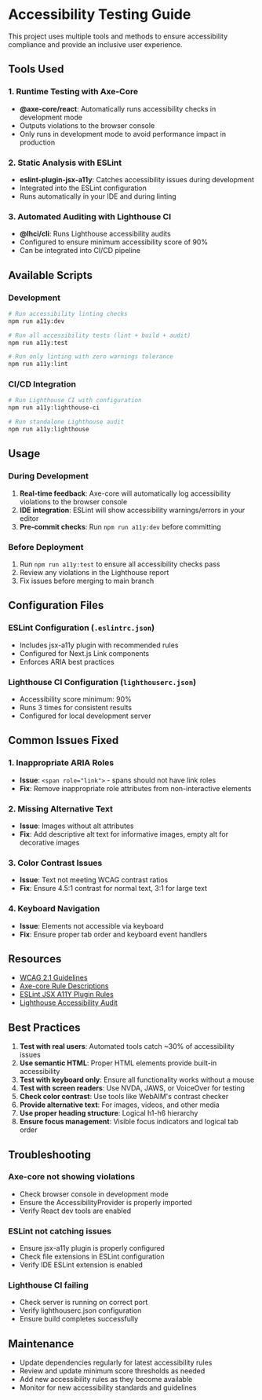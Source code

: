 # Accessibility Testing Guide

This project uses multiple tools and methods to ensure accessibility compliance and provide an inclusive user experience.

## Tools Used

### 1. Runtime Testing with Axe-Core

- **@axe-core/react**: Automatically runs accessibility checks in development mode
- Outputs violations to the browser console
- Only runs in development mode to avoid performance impact in production

### 2. Static Analysis with ESLint

- **eslint-plugin-jsx-a11y**: Catches accessibility issues during development
- Integrated into the ESLint configuration
- Runs automatically in your IDE and during linting

### 3. Automated Auditing with Lighthouse CI

- **@lhci/cli**: Runs Lighthouse accessibility audits
- Configured to ensure minimum accessibility score of 90%
- Can be integrated into CI/CD pipeline

## Available Scripts

### Development

```bash
# Run accessibility linting checks
npm run a11y:dev

# Run all accessibility tests (lint + build + audit)
npm run a11y:test

# Run only linting with zero warnings tolerance
npm run a11y:lint
```

### CI/CD Integration

```bash
# Run Lighthouse CI with configuration
npm run a11y:lighthouse-ci

# Run standalone Lighthouse audit
npm run a11y:lighthouse
```

## Usage

### During Development

1. **Real-time feedback**: Axe-core will automatically log accessibility violations to the browser console
2. **IDE integration**: ESLint will show accessibility warnings/errors in your editor
3. **Pre-commit checks**: Run `npm run a11y:dev` before committing

### Before Deployment

1. Run `npm run a11y:test` to ensure all accessibility checks pass
2. Review any violations in the Lighthouse report
3. Fix issues before merging to main branch

## Configuration Files

### ESLint Configuration (`.eslintrc.json`)

- Includes jsx-a11y plugin with recommended rules
- Configured for Next.js Link components
- Enforces ARIA best practices

### Lighthouse CI Configuration (`lighthouserc.json`)

- Accessibility score minimum: 90%
- Runs 3 times for consistent results
- Configured for local development server

## Common Issues Fixed

### 1. Inappropriate ARIA Roles

- **Issue**: `<span role="link">` - spans should not have link roles
- **Fix**: Remove inappropriate role attributes from non-interactive elements

### 2. Missing Alternative Text

- **Issue**: Images without alt attributes
- **Fix**: Add descriptive alt text for informative images, empty alt for decorative images

### 3. Color Contrast Issues

- **Issue**: Text not meeting WCAG contrast ratios
- **Fix**: Ensure 4.5:1 contrast for normal text, 3:1 for large text

### 4. Keyboard Navigation

- **Issue**: Elements not accessible via keyboard
- **Fix**: Ensure proper tab order and keyboard event handlers

## Resources

- [WCAG 2.1 Guidelines](https://www.w3.org/WAI/WCAG21/quickref/)
- [Axe-core Rule Descriptions](https://dequeuniversity.com/rules/axe/)
- [ESLint JSX A11Y Plugin Rules](https://github.com/jsx-eslint/eslint-plugin-jsx-a11y#supported-rules)
- [Lighthouse Accessibility Audit](https://web.dev/lighthouse-accessibility/)

## Best Practices

1. **Test with real users**: Automated tools catch ~30% of accessibility issues
2. **Use semantic HTML**: Proper HTML elements provide built-in accessibility
3. **Test with keyboard only**: Ensure all functionality works without a mouse
4. **Test with screen readers**: Use NVDA, JAWS, or VoiceOver for testing
5. **Check color contrast**: Use tools like WebAIM's contrast checker
6. **Provide alternative text**: For images, videos, and other media
7. **Use proper heading structure**: Logical h1-h6 hierarchy
8. **Ensure focus management**: Visible focus indicators and logical tab order

## Troubleshooting

### Axe-core not showing violations

- Check browser console in development mode
- Ensure the AccessibilityProvider is properly imported
- Verify React dev tools are enabled

### ESLint not catching issues

- Ensure jsx-a11y plugin is properly configured
- Check file extensions in ESLint configuration
- Verify IDE ESLint extension is enabled

### Lighthouse CI failing

- Check server is running on correct port
- Verify lighthouserc.json configuration
- Ensure build completes successfully

## Maintenance

- Update dependencies regularly for latest accessibility rules
- Review and update minimum score thresholds as needed
- Add new accessibility rules as they become available
- Monitor for new accessibility standards and guidelines
